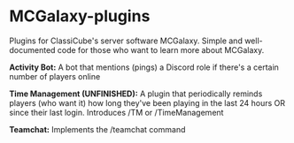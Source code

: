 # MCGalaxy-plugins
Plugins for ClassiCube's server software MCGalaxy. Simple and well-documented code for those who want to learn more about MCGalaxy.

<b>Activity Bot:</b>
A bot that mentions (pings) a Discord role if there's a certain number of players online

<b>Time Management (UNFINISHED):</b>
A plugin that periodically reminds players (who want it) how long they've been playing in the last 24 hours OR since their last login. Introduces /TM or /TimeManagement

<b>Teamchat:</b>
Implements the /teamchat command

